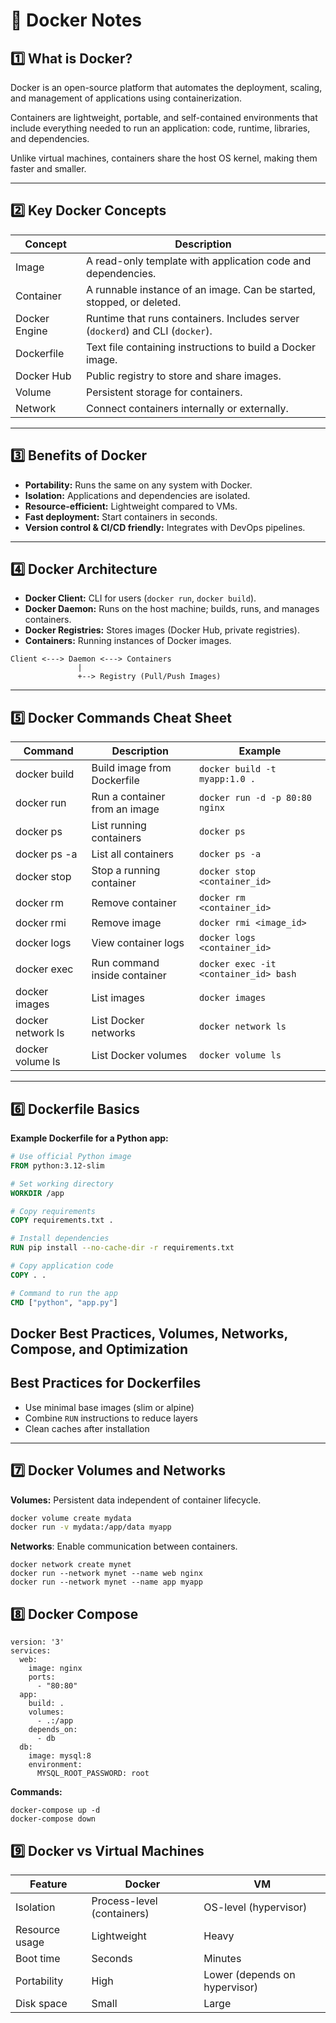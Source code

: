 # 🐳 Docker Notes

## 1️⃣ What is Docker?

Docker is an open-source platform that automates the deployment, scaling, and management of applications using containerization.

Containers are lightweight, portable, and self-contained environments that include everything needed to run an application: code, runtime, libraries, and dependencies.

Unlike virtual machines, containers share the host OS kernel, making them faster and smaller.

---

## 2️⃣ Key Docker Concepts

| Concept       | Description |
|---------------|------------|
| Image         | A read-only template with application code and dependencies. |
| Container     | A runnable instance of an image. Can be started, stopped, or deleted. |
| Docker Engine | Runtime that runs containers. Includes server (`dockerd`) and CLI (`docker`). |
| Dockerfile    | Text file containing instructions to build a Docker image. |
| Docker Hub    | Public registry to store and share images. |
| Volume        | Persistent storage for containers. |
| Network       | Connect containers internally or externally. |

---

## 3️⃣ Benefits of Docker

- **Portability:** Runs the same on any system with Docker.  
- **Isolation:** Applications and dependencies are isolated.  
- **Resource-efficient:** Lightweight compared to VMs.  
- **Fast deployment:** Start containers in seconds.  
- **Version control & CI/CD friendly:** Integrates with DevOps pipelines.

---

## 4️⃣ Docker Architecture

- **Docker Client:** CLI for users (`docker run`, `docker build`).  
- **Docker Daemon:** Runs on the host machine; builds, runs, and manages containers.  
- **Docker Registries:** Stores images (Docker Hub, private registries).  
- **Containers:** Running instances of Docker images.  

```
Client <---> Daemon <---> Containers
               |
               +--> Registry (Pull/Push Images)
```


---

## 5️⃣ Docker Commands Cheat Sheet

| Command           | Description                     | Example |
|------------------|---------------------------------|---------|
| docker build      | Build image from Dockerfile     | `docker build -t myapp:1.0 .` |
| docker run        | Run a container from an image   | `docker run -d -p 80:80 nginx` |
| docker ps         | List running containers         | `docker ps` |
| docker ps -a      | List all containers             | `docker ps -a` |
| docker stop       | Stop a running container        | `docker stop <container_id>` |
| docker rm         | Remove container                | `docker rm <container_id>` |
| docker rmi        | Remove image                    | `docker rmi <image_id>` |
| docker logs       | View container logs             | `docker logs <container_id>` |
| docker exec       | Run command inside container    | `docker exec -it <container_id> bash` |
| docker images     | List images                     | `docker images` |
| docker network ls | List Docker networks            | `docker network ls` |
| docker volume ls  | List Docker volumes             | `docker volume ls` |

---

## 6️⃣ Dockerfile Basics

**Example Dockerfile for a Python app:**

```dockerfile
# Use official Python image
FROM python:3.12-slim

# Set working directory
WORKDIR /app

# Copy requirements
COPY requirements.txt .

# Install dependencies
RUN pip install --no-cache-dir -r requirements.txt

# Copy application code
COPY . .

# Command to run the app
CMD ["python", "app.py"]

```

## Docker Best Practices, Volumes, Networks, Compose, and Optimization

## Best Practices for Dockerfiles

- Use minimal base images (slim or alpine)  
- Combine `RUN` instructions to reduce layers  
- Clean caches after installation  

---

## 7️⃣ Docker Volumes and Networks

**Volumes:** Persistent data independent of container lifecycle.

```bash
docker volume create mydata
docker run -v mydata:/app/data myapp

```

**Networks**: Enable communication between containers.

```
docker network create mynet
docker run --network mynet --name web nginx
docker run --network mynet --name app myapp
```

## 8️⃣ Docker Compose

```
version: '3'
services:
  web:
    image: nginx
    ports:
      - "80:80"
  app:
    build: .
    volumes:
      - .:/app
    depends_on:
      - db
  db:
    image: mysql:8
    environment:
      MYSQL_ROOT_PASSWORD: root
```

**Commands:**
```
docker-compose up -d
docker-compose down
```

## 9️⃣ Docker vs Virtual Machines

| Feature        | Docker                     | VM                            |
| -------------- | -------------------------- | ----------------------------- |
| Isolation      | Process-level (containers) | OS-level (hypervisor)         |
| Resource usage | Lightweight                | Heavy                         |
| Boot time      | Seconds                    | Minutes                       |
| Portability    | High                       | Lower (depends on hypervisor) |
| Disk space     | Small                      | Large                         |
